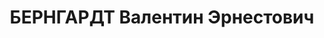 ---
title: БЕРНГАРДТ Валентин Эрнестович
description: "Род. в 1892, г. Смоленск. Проживал: Красноярский кр., Артемовский р-н,\
  \ пос. Ольховка. Начальник планового отдела на комбинате «Минусазолото» \n  Арестован\
  \ 29.11.1937. Обв.: участие в к.-р. организации. Приговор: ВК ВС СССР, 19.04.1937\
  \ – 8 лет ИТЛ. \n  Реабилитирован ВК ВС СССР 13.10.1956"
---